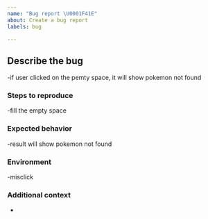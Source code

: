 ```yaml
---
name: "Bug report \U0001F41E"
about: Create a bug report
labels: bug

---
```


## Describe the bug
-if user clicked on the pemty space, it will show pokemon not found

### Steps to reproduce
-fill the empty space

### Expected behavior
-result will show pokemon not found

### Environment
-misclick

### Additional context
-
